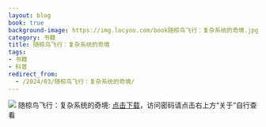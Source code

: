 ```yaml
---
layout: blog
book: true
background-image: https://img.locyoo.com/book随椋鸟飞行：复杂系统的奇境.jpg
category: 书籍
title: 随椋鸟飞行：复杂系统的奇境
tags:
- 书籍
- 科普
redirect_from:
  - /2024/03/随椋鸟飞行：复杂系统的奇境/
---
```

![](https://img.locyoo.com/book随椋鸟飞行：复杂系统的奇境.jpg)
随椋鸟飞行：复杂系统的奇境: <a name = "ref1" href="https://url18.ctfile.com/f/50983618-1380725122-40c3e5?p=3619">点击下载</a>，访问密码请点击右上方“关于”自行查看